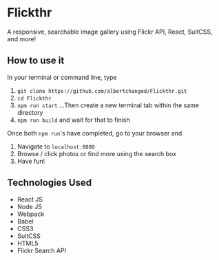 # Flickthr
A responsive, searchable image gallery using Flickr API, React, SuitCSS, and more!


## How to use it

In your terminal or command line, type
1. `git clone https://github.com/albertchanged/Flickthr.git`
2. `cd Flickthr`
3. `npm run start`
...Then create a new terminal tab within the same directory
4. `npm run build` and wait for that to finish

Once both `npm run`'s have completed, go to your browser and
1. Navigate to `localhost:8080`
2. Browse / click photos or find more using the search box
3. Have fun!


## Technologies Used

* React JS
* Node JS
* Webpack
* Babel
* CSS3
* SuitCSS
* HTML5
* Flickr Search API